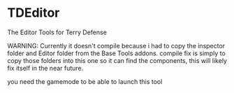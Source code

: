 # TDEditor
The Editor Tools for Terry Defense


WARNING: Currently it doesn't compile because i had to copy the inspector folder and Editor folder from the Base Tools addons.
compile fix is simply to copy those folders into this one so it can find the components, this will likely fix itself in the near future.


you need the gamemode to be able to launch this tool
